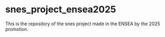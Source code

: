 # snes_project_ensea2025
This is the repository of the snes project made in the ENSEA by the 2025 promotion.
